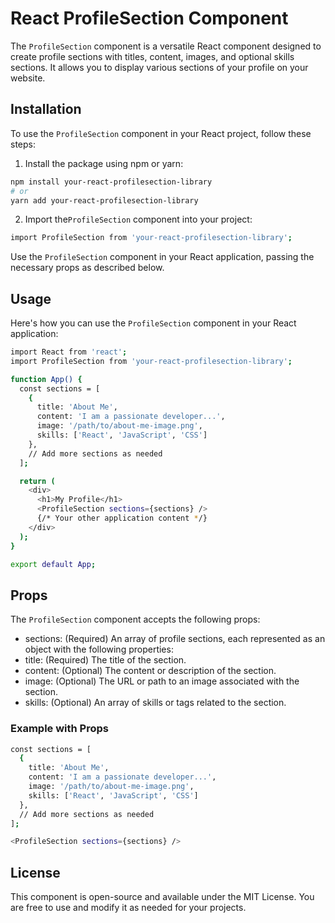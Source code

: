 
# React ProfileSection Component

The `ProfileSection` component is a versatile React component designed to create profile sections with titles, content, images, and optional skills sections. It allows you to display various sections of your profile on your website.

## Installation

To use the `ProfileSection` component in your React project, follow these steps:

1. Install the package using npm or yarn:

```bash
npm install your-react-profilesection-library
# or
yarn add your-react-profilesection-library
```

2. Import the`ProfileSection` component into your project:
```bash
import ProfileSection from 'your-react-profilesection-library';
```
Use the `ProfileSection` component in your React application, passing the necessary props as described below.
## Usage
Here's how you can use the `ProfileSection` component in your React application:
```bash
import React from 'react';
import ProfileSection from 'your-react-profilesection-library';

function App() {
  const sections = [
    {
      title: 'About Me',
      content: 'I am a passionate developer...',
      image: '/path/to/about-me-image.png',
      skills: ['React', 'JavaScript', 'CSS']
    },
    // Add more sections as needed
  ];

  return (
    <div>
      <h1>My Profile</h1>
      <ProfileSection sections={sections} />
      {/* Your other application content */}
    </div>
  );
}

export default App;
```
## Props
The `ProfileSection` component accepts the following props:

*  sections: (Required) An array of profile sections, each represented as an object with the following properties:
*  title: (Required) The title of the section.
*  content: (Optional) The content or description of the section.
*  image: (Optional) The URL or path to an image associated with the section.
*  skills: (Optional) An array of skills or tags related to the section.
### Example with Props
```bash
const sections = [
  {
    title: 'About Me',
    content: 'I am a passionate developer...',
    image: '/path/to/about-me-image.png',
    skills: ['React', 'JavaScript', 'CSS']
  },
  // Add more sections as needed
];

<ProfileSection sections={sections} />
```
## License
This component is open-source and available under the MIT License. You are free to use and modify it as needed for your projects.